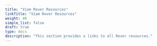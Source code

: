 ```yaml
---
title: "Viam Rover Resources"
linkTitle: "Viam Rover Resources"
weight: 40
simple_list: false
draft: true
type: docs
description: "This section provides a links to all Rover resources."
---
```


